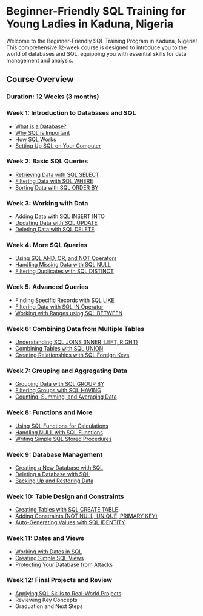 # Beginner-Friendly SQL Training for Young Ladies in Kaduna, Nigeria

Welcome to the Beginner-Friendly SQL Training Program in Kaduna, Nigeria! This comprehensive 12-week course is designed to introduce you to the world of databases and SQL, equipping you with essential skills for data management and analysis.

## Course Overview

### Duration: 12 Weeks (3 months)

### Week 1: Introduction to Databases and SQL
- [What is a Database?](https://youtu.be/j09EQ-xlh88?si=DqD5n383MD244szZ)
- [Why SQL is Important](https://youtu.be/ZEiGvX_4enA?si=mzhJY8aMZaKdsx8G)
- [How SQL Works](https://youtu.be/27axs9dO7AE?si=w-5nHIsHiXmIyeE3)
- [Setting Up SQL on Your Computer](https://youtu.be/u96rVINbAUI?si=TqJt1XsPiyaVoKXh)

### Week 2: Basic SQL Queries
- [Retrieving Data with SQL SELECT](https://youtu.be/PyYgERKq25I?si=GxF05flTSe39bRjq)
- [Filtering Data with SQL WHERE](https://youtu.be/A9TOuDZTPDU?si=riyeig0w_EqwKWB-)
- [Sorting Data with SQL ORDER BY](https://youtu.be/LXwfzIRD-Ds?si=dYvYiKsgQsxw-kUt)

### Week 3: Working with Data
- Adding Data with SQL INSERT INTO
- [Updating Data with SQL UPDATE](https://youtu.be/bhnrIforc7s?si=ph4GMsg67biGPfMX)
- [Deleting Data with SQL DELETE](https://youtu.be/bhnrIforc7s?si=ph4GMsg67biGPfMX)

### Week 4: More SQL Queries
- [Using SQL AND, OR, and NOT Operators](https://youtu.be/S44bEDTCgeU?si=eNdn2TdSSk9ZrqDH)
- [Handling Missing Data with SQL NULL](https://youtu.be/UUqWCgj_q3Q?si=JsH_kP63dto3nZKy)
- [Filtering Duplicates with SQL DISTINCT](https://youtu.be/shgR-bXhELM?si=-GieI34NG4sUsttu)

### Week 5: Advanced Queries
- [Finding Specific Records with SQL LIKE](https://youtu.be/8UdaGR-pMjY?si=hu3PqXGn3Qp7W7NQ)
- [Filtering Data with SQL IN Operator](https://youtu.be/8D-AmUK_U78?si=imlS8Rz0KRXJ0HXQ)
- [Working with Ranges using SQL BETWEEN](https://youtu.be/HsutIzUmwIA?si=Rh1_zb3fe5qtDR62)

### Week 6: Combining Data from Multiple Tables
- [Understanding SQL JOINS (INNER, LEFT, RIGHT)](https://youtu.be/G3lJAxg1cy8?si=3zdZIwW-MBD7SJxO)
- [Combining Tables with SQL UNION](https://youtu.be/y5_9Cf5QweM?si=yIjO8mZG0c4BA8io)
- [Creating Relationships with SQL Foreign Keys](https://youtu.be/xbwBS8PBfs0?si=xDOKklxn3B2kqGhw)

### Week 7: Grouping and Aggregating Data
- [Grouping Data with SQL GROUP BY](https://youtu.be/x2_mOJ3skSc?si=GEANQvmWx7jCo3xe)
- [Filtering Groups with SQL HAVING](https://youtu.be/BY_sLK3s5O8?si=JnAjp8iFKvCFROjI)
- [Counting, Summing, and Averaging Data](https://youtu.be/muwEdPsx534?si=wX-DwFwxxdZx1yYZ)

### Week 8: Functions and More
- [Using SQL Functions for Calculations](https://youtu.be/z8Scic2anHo?si=jaZUbrR4dXmrqUn4)
- [Handling NULL with SQL Functions](https://youtu.be/DBsX2rREoxU?si=Te27-2Cal9OfSo-W)
- [Writing Simple SQL Stored Procedures](https://youtu.be/NrBJmtD0kEw?si=PZ-973ePp6uxsBFZ)

### Week 9: Database Management
- [Creating a New Database with SQL](https://youtu.be/PPFyoXA_FC0?si=UBwV0LvDxSM5ez8I)
- [Deleting a Database with SQL](https://youtu.be/8j6dJIvWKjs?si=BYPnhts6sfdyTDHn)
- [Backing Up and Restoring Data](https://youtu.be/oO1dT_Vutcg?si=KVlGDXBVUA8VbHr7)

### Week 10: Table Design and Constraints
- [Creating Tables with SQL CREATE TABLE](https://youtu.be/LAP9-vu-KgU?si=udnZBJiAbARffHzH)
- [Adding Constraints (NOT NULL, UNIQUE, PRIMARY KEY)](https://youtu.be/kJbFj2OYaKg?si=6kO7lzUlWioHJscT)
- [Auto-Generating Values with SQL IDENTITY](https://youtube.com/shorts/NsX3PnJCdSs?si=9HVOpb256DdHB6f6)

### Week 11: Dates and Views
- [Working with Dates in SQL](https://youtu.be/KbPjY6A6YrA?si=reQ28WG7VUNBxeiT)
- [Creating Simple SQL Views](https://youtu.be/vLLkNI-vkV8?si=4ds5vkpzVXDCoTLD)
- [Protecting Your Database from Attacks](https://youtu.be/nTgFPcYRkys?si=Y24SYbedDHzkRfQE)

### Week 12: Final Projects and Review
- [Applying SQL Skills to Real-World Projects](https://youtu.be/0rB_memC-dA?si=ttSdy9PCIpO0Zimc)
- Reviewing Key Concepts
- Graduation and Next Steps


